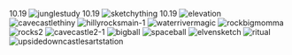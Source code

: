 10.19
![junglestudy](https://user-images.githubusercontent.com/54787701/67713360-b2fdd880-f993-11e9-9bcb-ee713af12beb.png)
10.19
![sketchything](https://user-images.githubusercontent.com/54787701/67338938-cae6df80-f4ef-11e9-86a6-f257de6d3be2.jpg)
10.19
![elevation](https://user-images.githubusercontent.com/54787701/67150204-0ed0af00-f27a-11e9-95c4-a4327084dd97.png)
![cavecastlethiny](https://user-images.githubusercontent.com/54787701/67063943-2733b300-f12e-11e9-8b8b-51dd7966351b.png)
![hillyrocksmain-1](https://user-images.githubusercontent.com/54787701/66259562-f8096300-e777-11e9-8b85-d6dfa7c19cb1.png)
![waterrivermagic](https://user-images.githubusercontent.com/54787701/65824588-59d64400-e231-11e9-99df-9fb4ca0ef7a3.jpg)
![rockbigmomma](https://user-images.githubusercontent.com/54787701/65774059-25646a00-e103-11e9-8da8-8a61783d8113.png)
![rocks2](https://user-images.githubusercontent.com/54787701/64089260-d8ab9000-cd0a-11e9-85bc-d704ef781590.png)
![cavecastle2-1](https://user-images.githubusercontent.com/54787701/64128684-5dcf8d00-cd7d-11e9-8607-b3e902be5194.png)
![bigball](https://user-images.githubusercontent.com/54787701/64399293-7960bf00-d02d-11e9-90aa-06710b2816d1.png)
![spaceball](https://user-images.githubusercontent.com/54787701/64479073-57735380-d177-11e9-8108-26031e663395.png)
![elvensketch](https://user-images.githubusercontent.com/54787701/64484569-9cc86d00-d1d9-11e9-99fe-718366e3bcda.png)
![ritual](https://user-images.githubusercontent.com/54787701/65381063-81b42d80-dcae-11e9-9807-dea1d56720b4.png)
![upsidedowncastlesartstation](https://user-images.githubusercontent.com/54787701/65622822-1b6c2b00-df8c-11e9-9713-df15229aa167.png)
